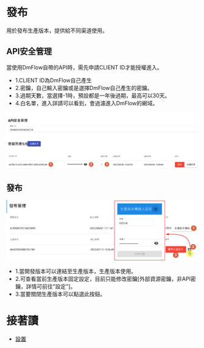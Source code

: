# 發布
用於發布生產版本，提供給不同渠道使用。

## API安全管理

當使用DmFlow自帶的API時，需先申請CLIENT ID才能授權進入。

- 1.CLIENT ID為DmFlow自己產生
- 2.密鑰，自己輸入密鑰或是選擇DmFlow自己產生的密鑰。
- 3.過期天數，當選擇-1時，預設都是一年後過期，最高可以30天。
- 4.白名單，進入詳請可以看到，會過濾進入DmFlow的網域。

![](../../../../images/docs/Image117.png)

## 發布

![](../../../../images/docs/Image072.png)

- 1.當開發版本可以連結至生產版本，生產版本使用。
- 2.可查看當前生產版本固定設定，目前只能修改密鑰[外部資源密鑰，非API密鑰，詳情可前往"設定"]。
- 3.當要關閉生產版本可以點選此按鈕。

# 接著讀
- [設置](/products/dmflow/tutorials/docs/bot-setting.html)